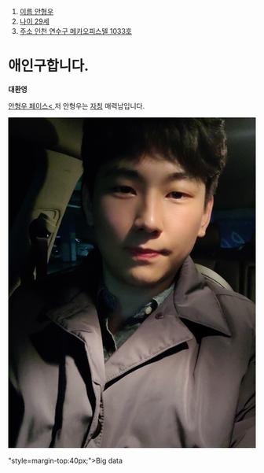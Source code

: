 <!doctype html>
<html>
  <head>
    <title> 제목:장민수 연습 </title>
    <meta charset="utf-8">
  </head>
  <body>
    <ol>
      <li> <a href="1.html">이름 안형우</a> </li>
      <li> <a href="2.html">나이 29세</a> </li>
      <li> <a href="3.html">주소 인천 연수구 메카오피스텔 1033호</a> </li>
    </ol>
    <h1>애인구합니다.</h1>
    <strong>대환영</strong>
    <p><a href="https://www.w3.org/"> 안형우 페이스< </a> 저 안형우는 <u>자칭</u> 매력남입니다.</p>
    <img src="ahn.jpg" width= "550">
    <p> "style=margin-top:40px;">Big data<p>
  </body>
</html>
